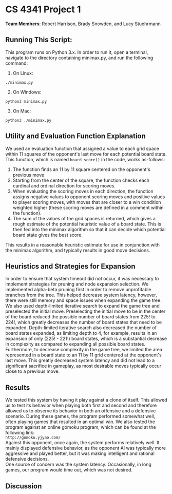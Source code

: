 # CS 4341 Project 1

**Team Members**: Robert Harrison, Brady Snowden, and Lucy Stuehrmann

## Running This Script:
This program runs on Python 3.x. In order to run it, open a terminal,
navigate to the directory containing minimax.py, and run the following command:
1. On Linux:

`./minimax.py`

2. On Windows: 

`python3 minimax.py`

3. On Mac:

`python3 ./minimax.py`

## Utility and Evaluation Function Explanation
We used an evaluation function that assigned a value to each grid space
within 11 squares of the opponent's last move for each potential board
state. This function, which is named `board_score()` in the code, works
as-follows:
1. The function finds an 11 by 11 square centered on the opponent's previous
move
2. Starting from the center of the square, the function checks each cardinal and ordinal direction for scoring moves.
3. When evaluating the scoring moves in each direction, the function assigns negative values to opponent scoring moves 
and positive values to player scoring moves, with moves that are closer to a win condition weighted higher (these
scoring moves are defined in a comment within the function).
4. The sum of the values of the grid spaces is returned, which gives a 
rough estimate of the potential heuristic value of a board state. This is 
then fed into the minimax algorithm so that it can decide which potential
board state gives the best score.   

This results in a reasonable heuristic estimate for use in conjunction with 
the minimax algorithm, and typically results in good move decisions.


## Heuristics and Strategies for Expansion
In order to ensure that system timeout did not occur, it was necessary to
implement strategies for pruning and node expansion selection. We
implemented alpha-beta pruning first in order to remove unprofitable 
branches from the tree. This helped decrease system latency, however, 
there were still memory and space issues when expanding the game tree.
We also used depth-limited iterative search to expand the game tree and 
preselected the initial move. Preselecting the initial move to be in the 
center of the board reduced the possible number of board states from 225! 
to 224!, which greatly decreases the number of board states that need to 
be expanded. Depth-limited iterative search also decreased the number of 
board states expanded, as limiting depth to 4, for example, results in an 
expansion of only (225! - 221!) board states, which is a substantial 
decrease in complexity as compared to expanding all possible board 
states. Furthermore, to decrease complexity in the game tree, we limited
the area represented in a board state to an 11 by 11 grid centered at 
the opponent's last move. This greatly decreased system latency and did 
not lead to a significant sacrifice in gameplay, as most desirable moves
typically occur close to a previous move.

## Results
We tested this system by having it play against a clone of itself. 
This allowed us to test its behavior when playing both first and
second and therefore allowed us to observe its behavior in both an 
offensive and a defensive scenario. During these games, the program 
performed somewhat well, often playing games that resulted in an 
optimal win. We also tested the program against an online gomoku program,
which can be found at the following link:  
`http://gomoku.yjyao.com/`   
Against this opponent, once again, the system performs relatively well.
It mainly displayed defensive behavior, as the opponent AI was typically
more aggressive and played better, but it was making intelligent and 
rational defensive decisions.  
One source of concern was the system latency. Occasionally, in long games, 
our program would time out, which was not desired.

## Discussion
